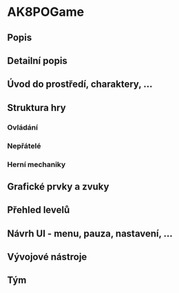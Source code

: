 # AK8POGame

## Popis

## Detailní popis

## Úvod do prostředí, charaktery, ...

## Struktura hry

### Ovládání

### Nepřátelé

### Herní mechaniky

## Grafické prvky a zvuky

## Přehled levelů

## Návrh UI - menu, pauza, nastavení, ...

## Vývojové nástroje

## Tým
